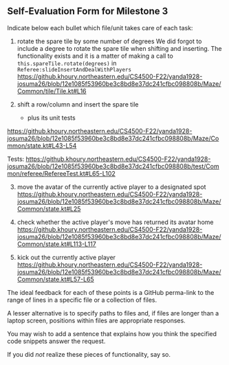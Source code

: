 ## Self-Evaluation Form for Milestone 3

Indicate below each bullet which file/unit takes care of each task:

1. rotate the spare tile by some number of degrees
We did forgot to include a degree to rotate the spare tile when shifting and inserting. The functionality exists and it is a matter of making a call
to `this.spareTile.rotate(degrees)` in `Referee:slideInsertAndDealWithPlayers`
https://github.khoury.northeastern.edu/CS4500-F22/yanda1928-josuma26/blob/12e1085f53960be3c8bd8e37dc241cfbc098808b/Maze/Common/tile/Tile.kt#L16

2. shift a row/column and insert the spare tile
   - plus its unit tests

https://github.khoury.northeastern.edu/CS4500-F22/yanda1928-josuma26/blob/12e1085f53960be3c8bd8e37dc241cfbc098808b/Maze/Common/state.kt#L43-L54
   
Tests:
https://github.khoury.northeastern.edu/CS4500-F22/yanda1928-josuma26/blob/12e1085f53960be3c8bd8e37dc241cfbc098808b/test/Common/referee/RefereeTest.kt#L65-L102

3. move the avatar of the currently active player to a designated spot
https://github.khoury.northeastern.edu/CS4500-F22/yanda1928-josuma26/blob/12e1085f53960be3c8bd8e37dc241cfbc098808b/Maze/Common/state.kt#L25

4. check whether the active player's move has returned its avatar home
https://github.khoury.northeastern.edu/CS4500-F22/yanda1928-josuma26/blob/12e1085f53960be3c8bd8e37dc241cfbc098808b/Maze/Common/state.kt#L113-L117

5. kick out the currently active player
https://github.khoury.northeastern.edu/CS4500-F22/yanda1928-josuma26/blob/12e1085f53960be3c8bd8e37dc241cfbc098808b/Maze/Common/state.kt#L57-L65

The ideal feedback for each of these points is a GitHub
perma-link to the range of lines in a specific file or a collection of
files.

A lesser alternative is to specify paths to files and, if files are
longer than a laptop screen, positions within files are appropriate
responses.

You may wish to add a sentence that explains how you think the
specified code snippets answer the request.

If you did *not* realize these pieces of functionality, say so.

